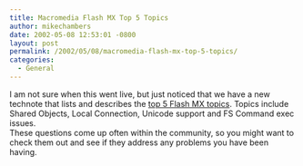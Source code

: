 ```yaml
---
title: Macromedia Flash MX Top 5 Topics
author: mikechambers
date: 2002-05-08 12:53:01 -0800
layout: post
permalink: /2002/05/08/macromedia-flash-mx-top-5-topics/
categories:
  - General
---
```



I am not sure when this went live, but&nbsp;just noticed that we have a new technote that lists and describes the [top 5 Flash MX topics][1]. Topics include Shared Objects, Local Connection, Unicode support and FS Command exec issues.  
These questions come up often within the community, so you might want to check them out and see if they address any problems you have been having.

 [1]: http://www.macromedia.com/support/flash/ts/documents/mxtopics.htm